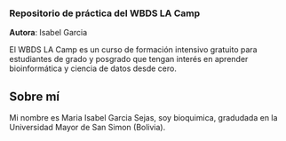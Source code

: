 ### Repositorio de práctica del WBDS LA Camp

**Autora**: Isabel Garcia

El WBDS LA Camp es un curso de formación intensivo gratuito para estudiantes de grado y posgrado que tengan interés en aprender bioinformática y ciencia de datos desde cero.

## Sobre mí
Mi nombre es Maria Isabel Garcia Sejas, soy bioquimica, gradudada en la Universidad Mayor de San Simon (Bolivia).

